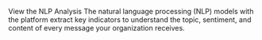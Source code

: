 View the NLP Analysis
The natural language processing (NLP) models with the platform extract key indicators to understand the topic, sentiment, and content of every message your organization receives.